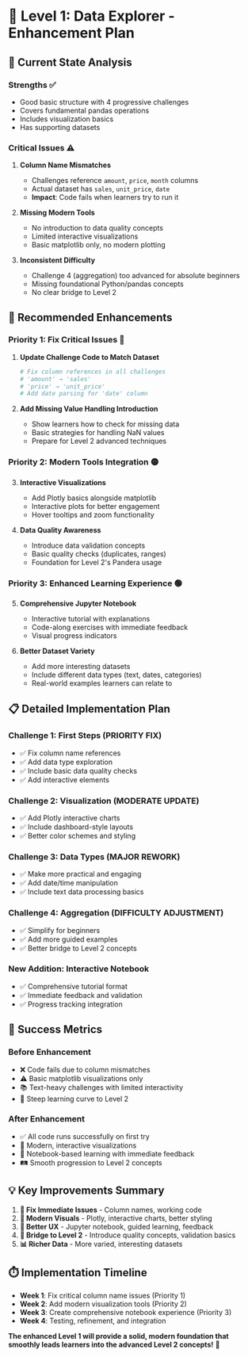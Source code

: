 # 🥇 Level 1: Data Explorer - Enhancement Plan

## 🎯 **Current State Analysis**

### **Strengths** ✅

- Good basic structure with 4 progressive challenges
- Covers fundamental pandas operations
- Includes visualization basics
- Has supporting datasets

### **Critical Issues** ⚠️

1. **Column Name Mismatches**

   - Challenges reference `amount`, `price`, `month` columns
   - Actual dataset has `sales`, `unit_price`, `date`
   - **Impact**: Code fails when learners try to run it

2. **Missing Modern Tools**

   - No introduction to data quality concepts
   - Limited interactive visualizations
   - Basic matplotlib only, no modern plotting

3. **Inconsistent Difficulty**
   - Challenge 4 (aggregation) too advanced for absolute beginners
   - Missing foundational Python/pandas concepts
   - No clear bridge to Level 2

## 🚀 **Recommended Enhancements**

### **Priority 1: Fix Critical Issues** 🔴

1. **Update Challenge Code to Match Dataset**

   ```python
   # Fix column references in all challenges
   # 'amount' → 'sales'
   # 'price' → 'unit_price'
   # Add date parsing for 'date' column
   ```

2. **Add Missing Value Handling Introduction**
   - Show learners how to check for missing data
   - Basic strategies for handling NaN values
   - Prepare for Level 2 advanced techniques

### **Priority 2: Modern Tools Integration** 🟡

3. **Interactive Visualizations**

   - Add Plotly basics alongside matplotlib
   - Interactive plots for better engagement
   - Hover tooltips and zoom functionality

4. **Data Quality Awareness**
   - Introduce data validation concepts
   - Basic quality checks (duplicates, ranges)
   - Foundation for Level 2's Pandera usage

### **Priority 3: Enhanced Learning Experience** 🟢

5. **Comprehensive Jupyter Notebook**

   - Interactive tutorial with explanations
   - Code-along exercises with immediate feedback
   - Visual progress indicators

6. **Better Dataset Variety**
   - Add more interesting datasets
   - Include different data types (text, dates, categories)
   - Real-world examples learners can relate to

## 📋 **Detailed Implementation Plan**

### **Challenge 1: First Steps** (PRIORITY FIX)

- ✅ Fix column name references
- ✅ Add data type exploration
- ✅ Include basic data quality checks
- ✅ Add interactive elements

### **Challenge 2: Visualization** (MODERATE UPDATE)

- ✅ Add Plotly interactive charts
- ✅ Include dashboard-style layouts
- ✅ Better color schemes and styling

### **Challenge 3: Data Types** (MAJOR REWORK)

- ✅ Make more practical and engaging
- ✅ Add date/time manipulation
- ✅ Include text data processing basics

### **Challenge 4: Aggregation** (DIFFICULTY ADJUSTMENT)

- ✅ Simplify for beginners
- ✅ Add more guided examples
- ✅ Better bridge to Level 2 concepts

### **New Addition: Interactive Notebook**

- ✅ Comprehensive tutorial format
- ✅ Immediate feedback and validation
- ✅ Progress tracking integration

## 🎯 **Success Metrics**

### **Before Enhancement**

- ❌ Code fails due to column mismatches
- ⚠️ Basic matplotlib visualizations only
- 📚 Text-heavy challenges with limited interactivity
- 🏃 Steep learning curve to Level 2

### **After Enhancement**

- ✅ All code runs successfully on first try
- 🎨 Modern, interactive visualizations
- 📱 Notebook-based learning with immediate feedback
- 🛤️ Smooth progression to Level 2 concepts

## 💡 **Key Improvements Summary**

1. **🔧 Fix Immediate Issues** - Column names, working code
2. **🎨 Modern Visuals** - Plotly, interactive charts, better styling
3. **📱 Better UX** - Jupyter notebook, guided learning, feedback
4. **🌉 Bridge to Level 2** - Introduce quality concepts, validation basics
5. **📊 Richer Data** - More varied, interesting datasets

## ⏱️ **Implementation Timeline**

- **Week 1**: Fix critical column name issues (Priority 1)
- **Week 2**: Add modern visualization tools (Priority 2)
- **Week 3**: Create comprehensive notebook experience (Priority 3)
- **Week 4**: Testing, refinement, and integration

**The enhanced Level 1 will provide a solid, modern foundation that smoothly leads learners into the advanced Level 2 concepts!** 🚀
